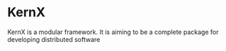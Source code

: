 # KernX
KernX is a modular framework. It is aiming to be a complete package for developing distributed software
